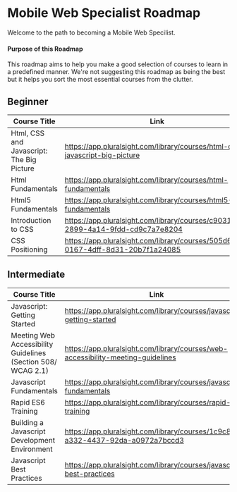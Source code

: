 # Mobile Web Specialist Roadmap

Welcome to the path to becoming a Mobile Web Specilist.

#### Purpose of this Roadmap
This roadmap aims to help you make a good selection of courses to learn in a predefined manner. We're not suggesting this roadmap as being the best but it helps you sort the most essential courses from the clutter.



## Beginner
| Course Title    | Link        | Author          |
|-----------------|--------------------------------------------------------------------------|-----------------|
| Html, CSS and Javascript: The Big Picture                              | https://app.pluralsight.com/library/courses/html-css-javascript-big-picture                               | Barry Luijbregts |
| Html Fundamentals                                | https://app.pluralsight.com/library/courses/html-fundamentals                               | Matt Milner|
| Html5 Fundamentals                                | https://app.pluralsight.com/library/courses/html5-fundamentals                               | Craig Shoemaker |
| Introduction to CSS                              | https://app.pluralsight.com/library/courses/c903146b-2899-4a14-9fdd-cd9c7a7e8204                               | Scott Allen  |
| CSS Positioning                              | https://app.pluralsight.com/library/courses/505d61eb-0167-4dff-8d31-20b7f1a24085                               | Susan Simkins  |


## Intermediate
| Course Title    | Link        | Author          |
|-----------------|--------------------------------------------------------------------------|-----------------|
| Javascript: Getting Started                              | https://app.pluralsight.com/library/courses/javascript-getting-started                               | Mark Zamoyta |
| Meeting Web Accessibility Guidelines (Section 508/ WCAG 2.1)                              | https://app.pluralsight.com/library/courses/web-accessibility-meeting-guidelines      |  Gerard K. Cohen |
| Javascript Fundamentals                                | https://app.pluralsight.com/library/courses/javascript-fundamentals                               | Mark Zamoyta |
| Rapid ES6 Training                              | https://app.pluralsight.com/library/courses/rapid-es6-training                            | Mark Zamoyta |
| Building a Javascript Development Environment                              | https://app.pluralsight.com/library/courses/1c9c8ed1-a332-4437-92da-a0972a7bccd3                               | Cory House |
| Javascript Best Practices                              | https://app.pluralsight.com/library/courses/javascript-best-practices                            | Jonathan Mills|




